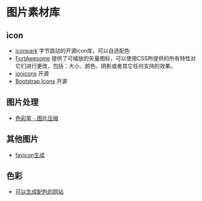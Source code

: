 <!--
 * @Desc: 
 * @Author: 曾茹菁
 * @Date: 2022-08-02 16:10:45
 * @LastEditors: 曾茹菁
 * @LastEditTime: 2022-08-16 17:49:27
-->
# 图片素材库
## icon
- [iconpark](https://github.com/bytedance/iconpark) 字节跳动的开源icon库，可以自选配色
- [FortAwesome](https://github.com/FortAwesome/Font-Awesome) 提供了可缩放的矢量图标，可以使用CSS所提供的所有特性对它们进行更改，包括：大小、颜色、阴影或者其它任何支持的效果。
- [ionicons](https://github.com/ionic-team/ionicons) 开源
- [Bootstrap Icons](https://github.com/twbs/icons) 开源
## 图片处理
- [色彩笔 - 图片压缩](https://www.secaibi.com/tools/%e5%9c%a8%e7%ba%bf%e5%9b%be%e7%89%87%e5%8e%8b%e7%bc%a9/)
## 其他图片
- [favicon生成](https://favicon.io/)
## 色彩 
- [可以生成配色的网站](https://encycolorpedia.com/)